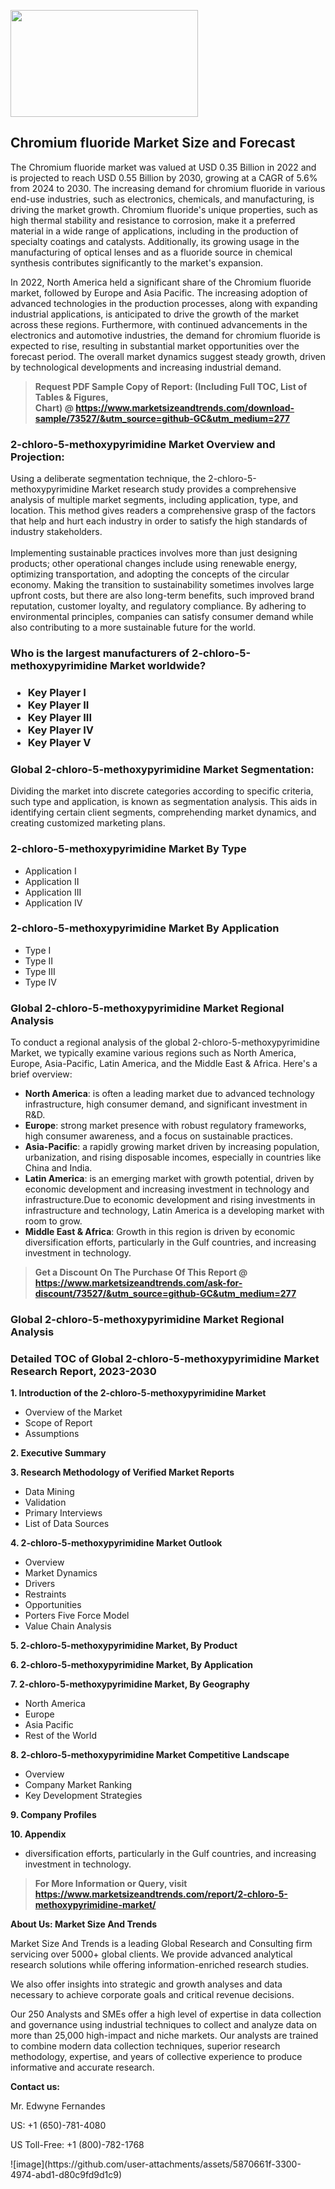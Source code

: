 <p><img class="alignnone size-medium wp-image-20088" src="https://ffe5etoiles.com/wp-content/uploads/2024/12/MST1-300x171.png" alt="" width="300" height="171" /></p><h2>Chromium fluoride Market Size and Forecast</h2><p>The Chromium fluoride market was valued at USD 0.35 Billion in 2022 and is projected to reach USD 0.55 Billion by 2030, growing at a CAGR of 5.6% from 2024 to 2030. The increasing demand for chromium fluoride in various end-use industries, such as electronics, chemicals, and manufacturing, is driving the market growth. Chromium fluoride's unique properties, such as high thermal stability and resistance to corrosion, make it a preferred material in a wide range of applications, including in the production of specialty coatings and catalysts. Additionally, its growing usage in the manufacturing of optical lenses and as a fluoride source in chemical synthesis contributes significantly to the market's expansion.</p><p>In 2022, North America held a significant share of the Chromium fluoride market, followed by Europe and Asia Pacific. The increasing adoption of advanced technologies in the production processes, along with expanding industrial applications, is anticipated to drive the growth of the market across these regions. Furthermore, with continued advancements in the electronics and automotive industries, the demand for chromium fluoride is expected to rise, resulting in substantial market opportunities over the forecast period. The overall market dynamics suggest steady growth, driven by technological developments and increasing industrial demand.</p></p><blockquote id="" class=""><strong>Request PDF Sample Copy of Report: (Including Full TOC, List of Tables &amp; Figures, Chart)&nbsp;@&nbsp;<strong><a href="https://www.marketsizeandtrends.com/download-sample/73527/&utm_source=github-GC&utm_medium=277" target="_blank">https://www.marketsizeandtrends.com/download-sample/73527/&utm_source=github-GC&utm_medium=277</a></strong></strong></blockquote><h3 id="" class="">2-chloro-5-methoxypyrimidine Market&nbsp;Overview and Projection:</h3><p id="" class="">Using a deliberate segmentation technique, the 2-chloro-5-methoxypyrimidine Market research study provides a comprehensive analysis of multiple market segments, including application, type, and location. This method gives readers a comprehensive grasp of the factors that help and hurt each industry in order to satisfy the high standards of industry stakeholders. <br /> <br />Implementing sustainable practices involves more than just designing products; other operational changes include using renewable energy, optimizing transportation, and adopting the concepts of the circular economy. Making the transition to sustainability sometimes involves large upfront costs, but there are also long-term benefits, such improved brand reputation, customer loyalty, and regulatory compliance. By adhering to environmental principles, companies can satisfy consumer demand while also contributing to a more sustainable future for the world.</p><h3 id="" class="">Who is the largest manufacturers of&nbsp;2-chloro-5-methoxypyrimidine Market worldwide?</h3><h3 class=""><p><ul><li>Key Player I </li><li> Key Player II </li><li> Key Player III </li><li> Key Player IV </li><li> Key Player V</li></ul></p></h3><h3 id="" class="">Global&nbsp;2-chloro-5-methoxypyrimidine Market Segmentation:</h3><p id="" class="">Dividing the market into discrete categories according to specific criteria, such type and application, is known as segmentation analysis. This aids in identifying certain client segments, comprehending market dynamics, and creating customized marketing plans.</p><h3 id="" class="">2-chloro-5-methoxypyrimidine Market&nbsp;By Type</h3><p><p><ul><li>Application I</li><li> Application II</li><li> Application III</li><li> Application IV</p></li></ul></p></p><h3 id="" class="">2-chloro-5-methoxypyrimidine Market&nbsp;By Application</h3><p class=""><p><ul><li>Type I</li><li> Type II</li><li> Type III</li><li> Type IV</li></ul></p></p><h3 id="" class="">Global 2-chloro-5-methoxypyrimidine Market Regional Analysis</h3><p id="" class="">To conduct a regional analysis of the global 2-chloro-5-methoxypyrimidine Market, we typically examine various regions such as North America, Europe, Asia-Pacific, Latin America, and the Middle East &amp; Africa. Here's a brief overview:</p><ul><li><strong>North America</strong>: is often a leading market due to advanced technology infrastructure, high consumer demand, and significant investment in R&amp;D.</li><li><strong>Europe</strong>: strong market presence with robust regulatory frameworks, high consumer awareness, and a focus on sustainable practices.</li><li><strong>Asia-Pacific</strong>: a rapidly growing market driven by increasing population, urbanization, and rising disposable incomes, especially in countries like China and India.</li><li><strong>Latin America</strong>: is an emerging market with growth potential, driven by economic development and increasing investment in technology and infrastructure.Due to economic development and rising investments in infrastructure and technology, Latin America is a developing market with room to grow.</li><li><strong>Middle East &amp; Africa</strong>: Growth in this region is driven by economic diversification efforts, particularly in the Gulf countries, and increasing investment in technology.</li></ul><blockquote id="" class=""><strong>Get a Discount On The Purchase Of This Report @ <strong><a href="https://www.marketsizeandtrends.com/ask-for-discount/73527/&utm_source=github-GC&utm_medium=277" target="_blank">https://www.marketsizeandtrends.com/ask-for-discount/73527/&utm_source=github-GC&utm_medium=277</a></strong></strong></blockquote><h3 id="" class="">Global 2-chloro-5-methoxypyrimidine Market Regional Analysis</h3><h3 id="" class="">Detailed TOC of Global 2-chloro-5-methoxypyrimidine Market Research Report, 2023-2030</h3><p id="" class=""><strong>1. Introduction of the 2-chloro-5-methoxypyrimidine Market</strong></p><ul><li>Overview of the Market</li><li>Scope of Report</li><li>Assumptions</li></ul><p id="" class=""><strong>2. Executive Summary</strong></p><p id="" class=""><strong>3. Research Methodology of Verified Market Reports</strong></p><ul><li>Data Mining</li><li>Validation</li><li>Primary Interviews</li><li>List of Data Sources</li></ul><p id="" class=""><strong>4. 2-chloro-5-methoxypyrimidine Market Outlook</strong></p><ul><li>Overview</li><li>Market Dynamics</li><li>Drivers</li><li>Restraints</li><li>Opportunities</li><li>Porters Five Force Model</li><li>Value Chain Analysis</li></ul><p id="" class=""><strong>5. 2-chloro-5-methoxypyrimidine Market, By Product</strong></p><p id="" class=""><strong>6. 2-chloro-5-methoxypyrimidine Market, By Application</strong></p><p id="" class=""><strong>7. 2-chloro-5-methoxypyrimidine Market, By Geography</strong></p><ul><li>North America</li><li>Europe</li><li>Asia Pacific</li><li>Rest of the World</li></ul><p id="" class=""><strong>8. 2-chloro-5-methoxypyrimidine Market Competitive Landscape</strong></p><ul><li>Overview</li><li>Company Market Ranking</li><li>Key Development Strategies</li></ul><p id="" class=""><strong>9. Company Profiles</strong></p><p id="" class=""><strong>10. Appendix</strong></p><ul><li>diversification efforts, particularly in the Gulf countries, and increasing investment in technology.</li></ul><blockquote id="" class=""><strong>For More Information or Query, visit <strong><strong><a href="https://www.marketsizeandtrends.com/report/2-chloro-5-methoxypyrimidine-market/" target="_blank">https://www.marketsizeandtrends.com/report/2-chloro-5-methoxypyrimidine-market/</a></strong></strong></strong></blockquote><p id="" class=""><strong>About Us: Market Size And Trends</strong></p><p id="" class="">Market Size And Trends is a leading Global Research and Consulting firm servicing over 5000+ global clients. We provide advanced analytical research solutions while offering information-enriched research studies.</p><p id="" class="">We also offer insights into strategic and growth analyses and data necessary to achieve corporate goals and critical revenue decisions.</p><p id="" class="">Our 250 Analysts and SMEs offer a high level of expertise in data collection and governance using industrial techniques to collect and analyze data on more than 25,000 high-impact and niche markets. Our analysts are trained to combine modern data collection techniques, superior research methodology, expertise, and years of collective experience to produce informative and accurate research.</p><p id="" class=""><strong>Contact us:</strong></p><p id="" class="">Mr. Edwyne Fernandes</p><p id="" class="">US: +1 (650)-781-4080</p><p id="" class="">US Toll-Free: +1 (800)-782-1768</p>
![image](https://github.com/user-attachments/assets/5870661f-3300-4974-abd1-d80c9fd9d1c9)

